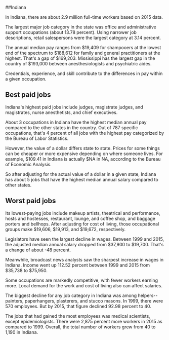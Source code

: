 

##Indiana

In Indiana, there are about 2.9 million full-time workers based on 2015 data.

The largest major job category in the state was <span class='occ_title_em'>office and administrative support occupations</span> (about 13.78 percent). Using narrower job descriptions, <span class='occ_title_em'>retail salespersons</span> were the largest category at 3.14 percent.
               
The annual median pay ranges from $19,409 for <span class='occ_title_em'>shampooers</span> at the lowest end of the spectrum to  $188,612 for <span class='occ_title_em'>family and general practitioners</span> at the highest. That's a gap of $169,203. Mississippi has the largest gap in the country of $193,000 between <span class='occ_title_em'>anesthesiologists and psychiatric aides</span>.
          
Credentials, experience, and skill contribute to the differences in pay within a given occupation.

## Best paid jobs
Indiana's highest paid jobs include <span class='occ_title_em'>judges, magistrate judges, and magistrates, nurse anesthetists</span>, and <span class='occ_title_em'>chief executives</span>.
               
About 3 occupations in Indiana have the highest median annual pay compared to the other states in the country. Out of 787 specific occupations, that's 4 percent of all jobs with the highest pay categorized by the Bureau of Labor Statistics.
               
However, the value of a dollar differs state to state. Prices for some things can be cheaper or more expensive depending on where someone lives. For example, $109.41 in Indiana is actually $NA in NA, according to the Bureau of Economic Analysis.
               
So after adjusting for the actual value of a dollar in a given state, Indiana has about 5 jobs that have the highest median annual salary compared to other states.
               
## Worst paid jobs

Its lowest-paying jobs include <span class='occ_title_em'>makeup artists, theatrical and performance</span>, <span class='occ_title_em'>hosts and hostesses, restaurant, lounge, and coffee shop</span>, and <span class='occ_title_em'>baggage porters and bellhops</span>. After adjusting for cost of living, those occupational groups make $19,606,  $19,913, and  $19,672, respectively.
               
<span class='occ_title_em'>Legislators</span> have seen the largest decline in wages. Between 1999 and 2015, the adjusted median annual salary dropped from $37,900 to $19,700. That's a change of about -48 percent.
               
Meanwhile, <span class='occ_title_em'>broadcast news analysts</span> saw the sharpest increase in wages in Indiana. Income went up 112.52 percent between 1999 and 2015 from $35,738 to $75,950.

Some occupations are markedly competitive, with fewer workers earning more. Local demand for the work and cost of living also can affect salaries.

            
The biggest decline for any job category in Indiana was among <span class='occ_title_em'>helpers--painters, paperhangers, plasterers, and stucco masons</span>. In 1999, there were 570 employees. But by 2015, that figure declined 92.98 percent to 40. 
               
The jobs that had gained the most employees was medical scientists, except epidemiologists. There were 2,875 percent more workers in 2015 as compared to 1999. Overall, the total number of workers grew from 40 to 1,190 in Indiana.
